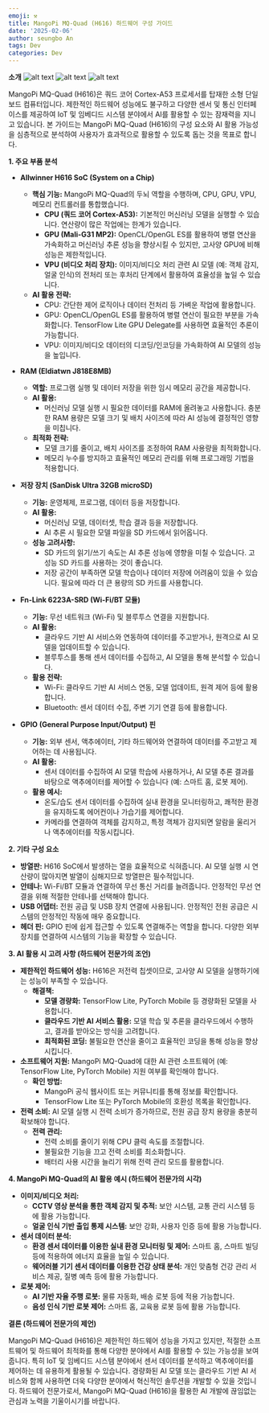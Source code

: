 ```yaml
---
emoji: ⚒️
title: MangoPi MQ-Quad (H616) 하드웨어 구성 가이드
date: '2025-02-06'
author: seungbo An
tags: Dev
categories: Dev
---
```


**소개**
![alt text](IMG_5195.jpg)
![alt text](IMG_5197.jpg)
![alt text](IMG_5198.jpg)

MangoPi MQ-Quad (H616)은 쿼드 코어 Cortex-A53 프로세서를 탑재한 소형 단일 보드 컴퓨터입니다. 제한적인 하드웨어 성능에도 불구하고 다양한 센서 및 통신 인터페이스를 제공하여 IoT 및 임베디드 시스템 분야에서 AI를 활용할 수 있는 잠재력을 지니고 있습니다. 본 가이드는 MangoPi MQ-Quad (H616)의 구성 요소와 AI 활용 가능성을 심층적으로 분석하여 사용자가 효과적으로 활용할 수 있도록 돕는 것을 목표로 합니다.

**1. 주요 부품 분석**

*   **Allwinner H616 SoC (System on a Chip)**

    *   **핵심 기능:** MangoPi MQ-Quad의 두뇌 역할을 수행하며, CPU, GPU, VPU, 메모리 컨트롤러를 통합했습니다.
        *   **CPU (쿼드 코어 Cortex-A53):** 기본적인 머신러닝 모델을 실행할 수 있습니다. 연산량이 많은 작업에는 한계가 있습니다.
        *   **GPU (Mali-G31 MP2):** OpenCL/OpenGL ES를 활용하여 병렬 연산을 가속화하고 머신러닝 추론 성능을 향상시킬 수 있지만, 고사양 GPU에 비해 성능은 제한적입니다.
        *   **VPU (비디오 처리 장치):** 이미지/비디오 처리 관련 AI 모델 (예: 객체 감지, 얼굴 인식)의 전처리 또는 후처리 단계에서 활용하여 효율성을 높일 수 있습니다.
    *   **AI 활용 전략:**
        *   CPU: 간단한 제어 로직이나 데이터 전처리 등 가벼운 작업에 활용합니다.
        *   GPU: OpenCL/OpenGL ES를 활용하여 병렬 연산이 필요한 부분을 가속화합니다. TensorFlow Lite GPU Delegate를 사용하면 효율적인 추론이 가능합니다.
        *   VPU: 이미지/비디오 데이터의 디코딩/인코딩을 가속화하여 AI 모델의 성능을 높입니다.
*   **RAM (Eldiatwn J818E8MB)**

    *   **역할:** 프로그램 실행 및 데이터 저장을 위한 임시 메모리 공간을 제공합니다.
    *   **AI 활용:**
        *   머신러닝 모델 실행 시 필요한 데이터를 RAM에 올려놓고 사용합니다. 충분한 RAM 용량은 모델 크기 및 배치 사이즈에 따라 AI 성능에 결정적인 영향을 미칩니다.
    *   **최적화 전략:**
        *   모델 크기를 줄이고, 배치 사이즈를 조정하여 RAM 사용량을 최적화합니다.
        *   메모리 누수를 방지하고 효율적인 메모리 관리를 위해 프로그래밍 기법을 적용합니다.
*   **저장 장치 (SanDisk Ultra 32GB microSD)**

    *   **기능:** 운영체제, 프로그램, 데이터 등을 저장합니다.
    *   **AI 활용:**
        *   머신러닝 모델, 데이터셋, 학습 결과 등을 저장합니다.
        *   AI 추론 시 필요한 모델 파일을 SD 카드에서 읽어옵니다.
    *   **성능 고려사항:**
        *   SD 카드의 읽기/쓰기 속도는 AI 추론 성능에 영향을 미칠 수 있습니다. 고성능 SD 카드를 사용하는 것이 좋습니다.
        *   저장 공간이 부족하면 모델 학습이나 데이터 저장에 어려움이 있을 수 있습니다. 필요에 따라 더 큰 용량의 SD 카드를 사용합니다.
*   **Fn-Link 6223A-SRD (Wi-Fi/BT 모듈)**

    *   **기능:** 무선 네트워크 (Wi-Fi) 및 블루투스 연결을 지원합니다.
    *   **AI 활용:**
        *   클라우드 기반 AI 서비스와 연동하여 데이터를 주고받거나, 원격으로 AI 모델을 업데이트할 수 있습니다.
        *   블루투스를 통해 센서 데이터를 수집하고, AI 모델을 통해 분석할 수 있습니다.
    *   **활용 전략:**
        *   Wi-Fi: 클라우드 기반 AI 서비스 연동, 모델 업데이트, 원격 제어 등에 활용합니다.
        *   Bluetooth: 센서 데이터 수집, 주변 기기 연결 등에 활용합니다.
*   **GPIO (General Purpose Input/Output) 핀**

    *   **기능:** 외부 센서, 액추에이터, 기타 하드웨어와 연결하여 데이터를 주고받고 제어하는 데 사용됩니다.
    *   **AI 활용:**
        *   센서 데이터를 수집하여 AI 모델 학습에 사용하거나, AI 모델 추론 결과를 바탕으로 액추에이터를 제어할 수 있습니다 (예: 스마트 홈, 로봇 제어).
    *   **활용 예시:**
        *   온도/습도 센서 데이터를 수집하여 실내 환경을 모니터링하고, 쾌적한 환경을 유지하도록 에어컨이나 가습기를 제어합니다.
        *   카메라를 연결하여 객체를 감지하고, 특정 객체가 감지되면 알람을 울리거나 액추에이터를 작동시킵니다.

**2. 기타 구성 요소**

*   **방열판:** H616 SoC에서 발생하는 열을 효율적으로 식혀줍니다. AI 모델 실행 시 연산량이 많아지면 발열이 심해지므로 방열판은 필수적입니다.
*   **안테나:** Wi-Fi/BT 모듈과 연결하여 무선 통신 거리를 늘려줍니다. 안정적인 무선 연결을 위해 적절한 안테나를 선택해야 합니다.
*   **USB 어댑터:** 전원 공급 및 USB 장치 연결에 사용됩니다. 안정적인 전원 공급은 시스템의 안정적인 작동에 매우 중요합니다.
*   **헤더 핀:** GPIO 핀에 쉽게 접근할 수 있도록 연결해주는 역할을 합니다. 다양한 외부 장치를 연결하여 시스템의 기능을 확장할 수 있습니다.

**3. AI 활용 시 고려 사항 (하드웨어 전문가의 조언)**

*   **제한적인 하드웨어 성능:** H616은 저전력 칩셋이므로, 고사양 AI 모델을 실행하기에는 성능이 부족할 수 있습니다.
    *   **해결책:**
        *   **모델 경량화:** TensorFlow Lite, PyTorch Mobile 등 경량화된 모델을 사용합니다.
        *   **클라우드 기반 AI 서비스 활용:** 모델 학습 및 추론을 클라우드에서 수행하고, 결과를 받아오는 방식을 고려합니다.
        *   **최적화된 코딩:** 불필요한 연산을 줄이고 효율적인 코딩을 통해 성능을 향상시킵니다.
*   **소프트웨어 지원:** MangoPi MQ-Quad에 대한 AI 관련 소프트웨어 (예: TensorFlow Lite, PyTorch Mobile) 지원 여부를 확인해야 합니다.
    *   **확인 방법:**
        *   MangoPi 공식 웹사이트 또는 커뮤니티를 통해 정보를 확인합니다.
        *   TensorFlow Lite 또는 PyTorch Mobile의 호환성 목록을 확인합니다.
*   **전력 소비:** AI 모델 실행 시 전력 소비가 증가하므로, 전원 공급 장치 용량을 충분히 확보해야 합니다.
    *   **전력 관리:**
        *   전력 소비를 줄이기 위해 CPU 클럭 속도를 조절합니다.
        *   불필요한 기능을 끄고 전력 소비를 최소화합니다.
        *   배터리 사용 시간을 늘리기 위해 전력 관리 모드를 활용합니다.

**4. MangoPi MQ-Quad의 AI 활용 예시 (하드웨어 전문가의 시각)**

*   **이미지/비디오 처리:**
    *   **CCTV 영상 분석을 통한 객체 감지 및 추적:** 보안 시스템, 교통 관리 시스템 등에 활용 가능합니다.
    *   **얼굴 인식 기반 출입 통제 시스템:** 보안 강화, 사용자 인증 등에 활용 가능합니다.
*   **센서 데이터 분석:**
    *   **환경 센서 데이터를 이용한 실내 환경 모니터링 및 제어:** 스마트 홈, 스마트 빌딩 등에 적용하여 에너지 효율을 높일 수 있습니다.
    *   **웨어러블 기기 센서 데이터를 이용한 건강 상태 분석:** 개인 맞춤형 건강 관리 서비스 제공, 질병 예측 등에 활용 가능합니다.
*   **로봇 제어:**
    *   **AI 기반 자율 주행 로봇:** 물류 자동화, 배송 로봇 등에 적용 가능합니다.
    *   **음성 인식 기반 로봇 제어:** 스마트 홈, 교육용 로봇 등에 활용 가능합니다.

**결론 (하드웨어 전문가의 제언)**

MangoPi MQ-Quad (H616)은 제한적인 하드웨어 성능을 가지고 있지만, 적절한 소프트웨어 및 하드웨어 최적화를 통해 다양한 분야에서 AI를 활용할 수 있는 가능성을 보여줍니다. 특히 IoT 및 임베디드 시스템 분야에서 센서 데이터를 분석하고 액추에이터를 제어하는 데 유용하게 활용될 수 있습니다. 경량화된 AI 모델 또는 클라우드 기반 AI 서비스와 함께 사용하면 더욱 다양한 분야에서 혁신적인 솔루션을 개발할 수 있을 것입니다. 하드웨어 전문가로서, MangoPi MQ-Quad (H616)을 활용한 AI 개발에 끊임없는 관심과 노력을 기울이시기를 바랍니다.